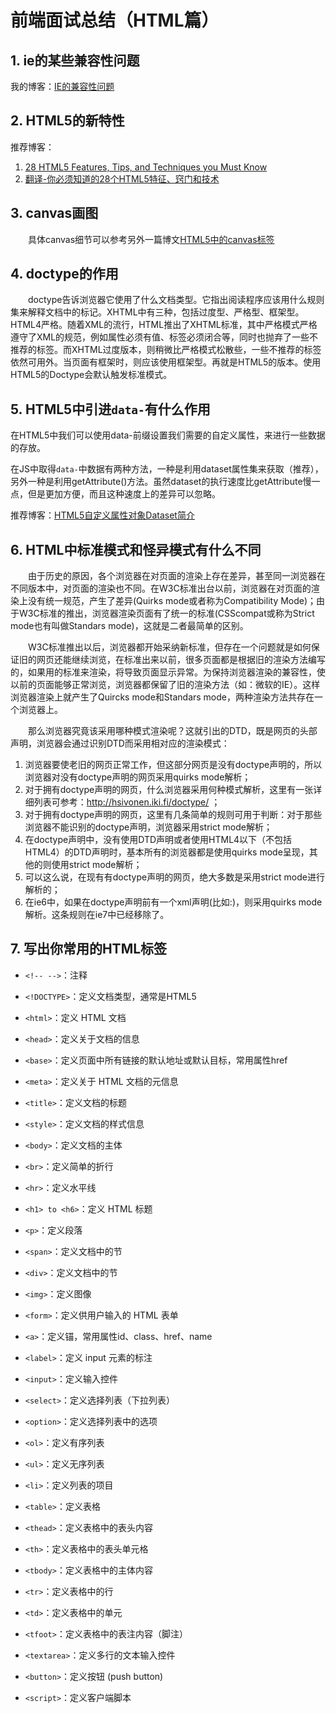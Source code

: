 # 前端面试总结（HTML篇）

## 1. ie的某些兼容性问题
我的博客：[IE的兼容性问题](http://fengzheqi.com/2015/10/18/%E6%B5%8F%E8%A7%88%E5%99%A8%E5%85%BC%E5%AE%B9/)

## 2. HTML5的新特性
推荐博客：
1. [28 HTML5 Features, Tips, and Techniques you Must Know](http://code.tutsplus.com/tutorials/25-html5-features-tips-and-techniques-you-must-know--net-13520)
2. [翻译-你必须知道的28个HTML5特征、窍门和技术](http://www.zhangxinxu.com/wordpress/2010/08/%E7%BF%BB%E8%AF%91-%E4%BD%A0%E5%BF%85%E9%A1%BB%E7%9F%A5%E9%81%93%E7%9A%8428%E4%B8%AAhtml5%E7%89%B9%E5%BE%81%E3%80%81%E7%AA%8D%E9%97%A8%E5%92%8C%E6%8A%80%E6%9C%AF/)

## 3. canvas画图
&emsp;&emsp;具体canvas细节可以参考另外一篇博文[HTML5中的canvas标签](http://fengzheqi.com/2015/11/25/HTML5%E4%B8%ADcanvas%E6%A0%87%E7%AD%BE%E5%B0%8F%E8%B0%88/)

## 4. doctype的作用
&emsp;&emsp;doctype告诉浏览器它使用了什么文档类型。它指出阅读程序应该用什么规则集来解释文档中的标记。XHTML中有三种，包括过度型、严格型、框架型。HTML4严格。随着XML的流行，HTML推出了XHTML标准，其中严格模式严格遵守了XML的规范，例如属性必须有值、标签必须闭合等，同时也抛弃了一些不推荐的标签。而XHTML过度版本，则稍微比严格模式松散些，一些不推荐的标签依然可用外。当页面有框架时，则应该使用框架型。再就是HTML5的版本。使用HTML5的Doctype会默认触发标准模式。

## 5. HTML5中引进`data-`有什么作用
在HTML5中我们可以使用data-前缀设置我们需要的自定义属性，来进行一些数据的存放。

在JS中取得`data-`中数据有两种方法，一种是利用dataset属性集来获取（推荐），另外一种是利用getAttribute()方法。虽然dataset的执行速度比getAttribute慢一点，但是更加方便，而且这种速度上的差异可以忽略。

推荐博客：[HTML5自定义属性对象Dataset简介](http://www.zhangxinxu.com/wordpress/2011/06/html5%E8%87%AA%E5%AE%9A%E4%B9%89%E5%B1%9E%E6%80%A7%E5%AF%B9%E8%B1%A1dataset%E7%AE%80%E4%BB%8B/)

## 6. HTML中标准模式和怪异模式有什么不同
&emsp;&emsp;由于历史的原因，各个浏览器在对页面的渲染上存在差异，甚至同一浏览器在不同版本中，对页面的渲染也不同。在W3C标准出台以前，浏览器在对页面的渲染上没有统一规范，产生了差异(Quirks mode或者称为Compatibility Mode)；由于W3C标准的推出，浏览器渲染页面有了统一的标准(CSScompat或称为Strict mode也有叫做Standars mode)，这就是二者最简单的区别。

&emsp;&emsp;W3C标准推出以后，浏览器都开始采纳新标准，但存在一个问题就是如何保证旧的网页还能继续浏览，在标准出来以前，很多页面都是根据旧的渲染方法编写的，如果用的标准来渲染，将导致页面显示异常。为保持浏览器渲染的兼容性，使以前的页面能够正常浏览，浏览器都保留了旧的渲染方法（如：微软的IE）。这样浏览器渲染上就产生了Quircks mode和Standars mode，两种渲染方法共存在一个浏览器上。 

&emsp;&emsp;那么浏览器究竟该采用哪种模式渲染呢？这就引出的DTD，既是网页的头部声明，浏览器会通过识别DTD而采用相对应的渲染模式：

1. 浏览器要使老旧的网页正常工作，但这部分网页是没有doctype声明的，所以浏览器对没有doctype声明的网页采用quirks mode解析；
2. 对于拥有doctype声明的网页，什么浏览器采用何种模式解析，这里有一张详细列表可参考：http://hsivonen.iki.fi/doctype/ ；
3. 对于拥有doctype声明的网页，这里有几条简单的规则可用于判断：对于那些浏览器不能识别的doctype声明，浏览器采用strict mode解析；
4. 在doctype声明中，没有使用DTD声明或者使用HTML4以下（不包括HTML4）的DTD声明时，基本所有的浏览器都是使用quirks mode呈现，其他的则使用strict mode解析； 
5. 可以这么说，在现有有doctype声明的网页，绝大多数是采用strict mode进行解析的；
6. 在ie6中，如果在doctype声明前有一个xml声明(比如:<?xml version="1.0" encoding="iso-8859-1"?>)，则采用quirks mode解析。这条规则在ie7中已经移除了。 

## 7. 写出你常用的HTML标签
- `<!-- -->`：注释
- `<!DOCTYPE>`：定义文档类型，通常是HTML5
- `<html>`：定义 HTML 文档
- `<head>`：定义关于文档的信息
- `<base>`：定义页面中所有链接的默认地址或默认目标，常用属性href
- `<meta>`：定义关于 HTML 文档的元信息
- `<title>`：定义文档的标题
- `<style>`：定义文档的样式信息

- `<body>`：定义文档的主体
- `<br>`：定义简单的折行
- `<hr>`：定义水平线
- `<h1> to <h6>`：定义 HTML 标题
- `<p>`：定义段落
- `<span>`：定义文档中的节
- `<div>`：定义文档中的节
- `<img>`：定义图像
- `<form>`：定义供用户输入的 HTML 表单
- `<a>`：定义锚，常用属性id、class、href、name
- `<label>`：定义 input 元素的标注
- `<input>`：定义输入控件
- `<select>`：定义选择列表（下拉列表）
- `<option>`：定义选择列表中的选项
- `<ol>`：定义有序列表
- `<ul>`：定义无序列表
- `<li>`：定义列表的项目
- `<table>`：定义表格
- `<thead>`：定义表格中的表头内容
- `<th>`：定义表格中的表头单元格
- `<tbody>`：定义表格中的主体内容
- `<tr>`：定义表格中的行
- `<td>`：定义表格中的单元
- `<tfoot>`：定义表格中的表注内容（脚注）
- `<textarea>`：定义多行的文本输入控件
- `<button>`：定义按钮 (push button)

- `<script>`：定义客户端脚本
